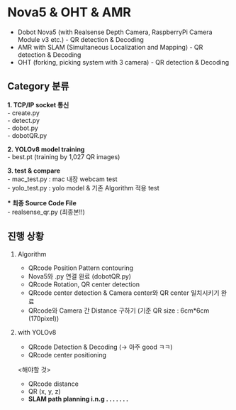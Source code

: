 # Nova5 & OHT & AMR
- Dobot Nova5 (with Realsense Depth Camera, RaspberryPi Camera Module v3 etc.) - QR detection &amp; Decoding
- AMR with SLAM (Simultaneous Localization and Mapping) - QR detection &amp; Decoding
- OHT (forking, picking system with 3 camera) - QR detection &amp; Decoding


## Category 분류
<b> 1. TCP/IP socket 통신</b>
<br>
    - create.py <br>
    - detect.py <br>
    - dobot.py <br>
    - dobotQR.py <br>

<b> 2. YOLOv8 model training</b>
<br>
    - best.pt (training by 1,027 QR images) <br>

<b> 3. test & compare</b>
<br>
    - mac_test.py : mac 내장 webcam test <br>
    - yolo_test.py : yolo model & 기존 Algorithm 적용 test <br>

<b> * 최종 Source Code File</b>
<br>
    - realsense_qr.py (최종본!!)

## 진행 상황
1. Algorithm
    - QRcode Position Pattern contouring
    - Nova5와 .py 연결 완료 (dobotQR.py)
    - QRcode Rotation, QR center detection
    - QRcode center detection & Camera center와 QR center 일치시키기 완료
    - QRcode와 Camera 간 Distance 구하기 (기준 QR size : 6cm*6cm (170pixel))

2. with YOLOv8
    - QRcode Detection & Decoding (-> 아주 good ㅋㅋ)
    - QRcode center positioning

    <해야할 것>
    - QRcode distance
    - QR (x, y, z)
    - <b> SLAM path planning i.n.g . . . . . . .</b>